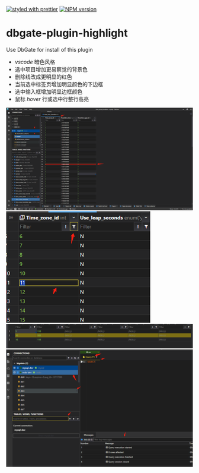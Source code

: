 [![styled with prettier](https://img.shields.io/badge/styled_with-prettier-ff69b4.svg)](https://github.com/prettier/prettier)
[![NPM version](https://img.shields.io/npm/v/dbgate-plugin-highlight.svg)](https://www.npmjs.com/package/dbgate-plugin-highlight)

# dbgate-plugin-highlight

Use DbGate for install of this plugin
- *vscode* 暗色风格
- 选中项目增加更易察觉的背景色
- 删除线改成更明显的红色
- 当前选中标签页增加明显颜色的下边框
- 选中输入框增加明显边框颜色
- 鼠标 *hover* 行或选中行整行高亮  


![screenshot](https://raw.githubusercontent.com/JiaZombie/dbgate-plugin-highlight/main/screenshot.png)  
![screenshot2](https://raw.githubusercontent.com/JiaZombie/dbgate-plugin-highlight/main/screenshot2.png)  
![screenshot3](https://raw.githubusercontent.com/JiaZombie/dbgate-plugin-highlight/main/screenshot3.png)  
![screenshot4](https://raw.githubusercontent.com/JiaZombie/dbgate-plugin-highlight/main/screenshot4.png)  


